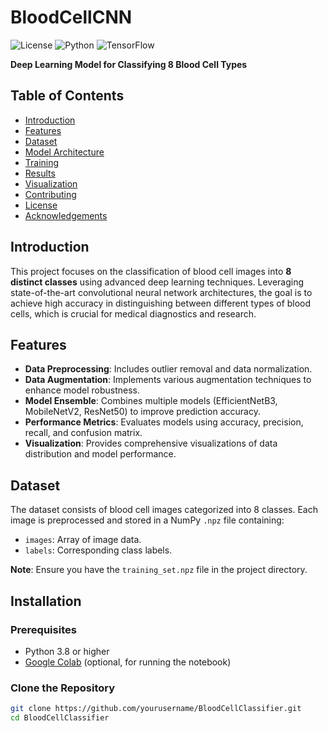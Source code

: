 # BloodCellCNN

![License](https://img.shields.io/badge/license-MIT-blue.svg)
![Python](https://img.shields.io/badge/python-3.8%2B-blue.svg)
![TensorFlow](https://img.shields.io/badge/tensorflow-2.11.0-blue.svg)

**Deep Learning Model for Classifying 8 Blood Cell Types**

## Table of Contents

- [Introduction](#introduction)
- [Features](#features)
- [Dataset](#dataset)
- [Model Architecture](#model-architecture)
- [Training](#training)
- [Results](#results)
- [Visualization](#visualization)
- [Contributing](#contributing)
- [License](#license)
- [Acknowledgements](#acknowledgements)

## Introduction

This project focuses on the classification of blood cell images into **8 distinct classes** using advanced deep learning techniques. Leveraging state-of-the-art convolutional neural network architectures, the goal is to achieve high accuracy in distinguishing between different types of blood cells, which is crucial for medical diagnostics and research.

## Features

- **Data Preprocessing**: Includes outlier removal and data normalization.
- **Data Augmentation**: Implements various augmentation techniques to enhance model robustness.
- **Model Ensemble**: Combines multiple models (EfficientNetB3, MobileNetV2, ResNet50) to improve prediction accuracy.
- **Performance Metrics**: Evaluates models using accuracy, precision, recall, and confusion matrix.
- **Visualization**: Provides comprehensive visualizations of data distribution and model performance.

## Dataset

The dataset consists of blood cell images categorized into 8 classes. Each image is preprocessed and stored in a NumPy `.npz` file containing:

- `images`: Array of image data.
- `labels`: Corresponding class labels.

**Note**: Ensure you have the `training_set.npz` file in the project directory.

## Installation

### Prerequisites

- Python 3.8 or higher
- [Google Colab](https://colab.research.google.com/) (optional, for running the notebook)

### Clone the Repository

```bash
git clone https://github.com/yourusername/BloodCellClassifier.git
cd BloodCellClassifier
